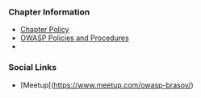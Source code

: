 ### Chapter Information 
* [Chapter Policy](https://owasp.org/www-policy/operational/chapters)
* [OWASP Policies and Procedures](https://owasp.org/www-policy/)
*
 ### Social Links
* [Meetup[(https://www.meetup.com/owasp-brasov/)
